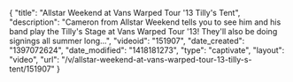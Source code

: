 {
    "title": "Allstar Weekend at Vans Warped Tour '13 Tilly's Tent",
    "description": "Cameron from Allstar Weekend tells you to see him and his band play the Tilly's Stage at Vans Warped Tour '13! They'll also be doing signings all summer long...",
    "videoid": "151907",
    "date_created": "1397072624",
    "date_modified": "1418181273",
    "type": "captivate",
    "layout": "video",
    "url": "\/v\/allstar-weekend-at-vans-warped-tour-13-tilly-s-tent\/151907"
}